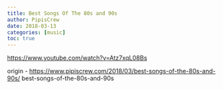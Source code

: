 ```yaml
---
title: Best Songs Of The 80s and 90s
author: PipisCrew
date: 2018-03-13
categories: [music]
toc: true
---
```


https://www.youtube.com/watch?v=Atz7xqL08Bs

origin - https://www.pipiscrew.com/2018/03/best-songs-of-the-80s-and-90s/ best-songs-of-the-80s-and-90s